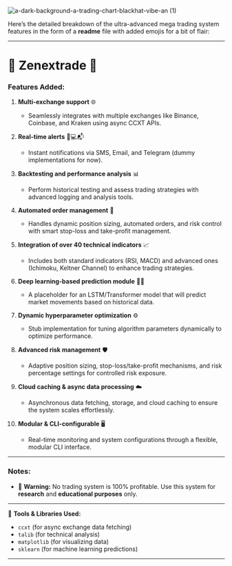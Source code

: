 ![a-dark-background-a-trading-chart-blackhat-vibe-an (1)](https://github.com/user-attachments/assets/6e277707-91f9-4afa-9ec2-0219da5ed4d9)

Here’s the detailed breakdown of the ultra-advanced mega trading system features in the form of a **readme** file with added emojis for a bit of flair:

---

# 🚀 **Zenextrade** 🚀

### **Features Added:**
1. **Multi-exchange support** 🌐  
   - Seamlessly integrates with multiple exchanges like Binance, Coinbase, and Kraken using async CCXT APIs.
   
2. **Real-time alerts** 📱💻📬  
   - Instant notifications via SMS, Email, and Telegram (dummy implementations for now).
   
3. **Backtesting and performance analysis** 📊  
   - Perform historical testing and assess trading strategies with advanced logging and analysis tools.
   
4. **Automated order management** 🤖  
   - Handles dynamic position sizing, automated orders, and risk control with smart stop-loss and take-profit management.
   
5. **Integration of over 40 technical indicators** 📈  
   - Includes both standard indicators (RSI, MACD) and advanced ones (Ichimoku, Keltner Channel) to enhance trading strategies.
   
6. **Deep learning-based prediction module** 🤖💡  
   - A placeholder for an LSTM/Transformer model that will predict market movements based on historical data.
   
7. **Dynamic hyperparameter optimization** ⚙️  
   - Stub implementation for tuning algorithm parameters dynamically to optimize performance.
   
8. **Advanced risk management** 🛡️  
   - Adaptive position sizing, stop-loss/take-profit mechanisms, and risk percentage settings for controlled risk exposure.
   
9. **Cloud caching & async data processing** ☁️  
   - Asynchronous data fetching, storage, and cloud caching to ensure the system scales effortlessly.
   
10. **Modular & CLI-configurable** 🖥️  
    - Real-time monitoring and system configurations through a flexible, modular CLI interface.

---

### **Notes:**
- 🚨 **Warning:** No trading system is 100% profitable. Use this system for **research** and **educational purposes** only.
  
---

🔗 **Tools & Libraries Used:**
- `ccxt` (for async exchange data fetching)  
- `talib` (for technical analysis)  
- `matplotlib` (for visualizing data)  
- `sklearn` (for machine learning predictions)

---

